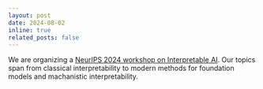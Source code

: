 ```yaml
---
layout: post
date: 2024-08-02
inline: true
related_posts: false
---
```


We are organizing a [NeurIPS 2024 workshop on Interpretable AI](https://interpretable-ai-workshop.github.io/). Our topics span from classical interpretability to modern methods for foundation models and machanistic interpretability.